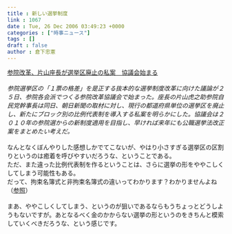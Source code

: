 ```yaml
---
title : 新しい選挙制度
link : 1067
date : Tue, 26 Dec 2006 03:49:23 +0000
categories : ["時事ニュース"]
tags : []
draft : false
author : 倉下忠憲
---
```


<A HREF="http://www.asahi.com/politics/update/1226/001.html" TARGET="_blank">参院改革、片山座長が選挙区廃止の私案　協議会始まる</A><BR><BR><I>参院選挙区の「１票の格差」を是正する抜本的な選挙制度改革に向けた議論が２５日、参院各会派でつくる参院改革協議会で始まった。座長の片山虎之助参院自民党幹事長は同日、朝日新聞の取材に対し、現行の都道府県単位の選挙区を廃止し、新たにブロック別の比例代表制を導入する私案を明らかにした。協議会は２０１０年の参院選からの新制度適用を目指し、早ければ来年にも公職選挙法改正案をまとめたい考えだ。 </I><BR><BR>なんとなくぼんやりした感想しかでてこないが、やはり小さすぎる選挙区の区割りというのは癒着を呼びやすいだろうな、ということである。<BR>ただ、また違った比例代表制を作るということは、さらに選挙の形をややこしくしてしまう可能性もある。<BR>だって、拘束名簿式と非拘束名簿式の違いってわかります？わかりませんよね（<A HREF="http://ja.wikipedia.org/wiki/%E6%AF%94%E4%BE%8B%E4%BB%A3%E8%A1%A8%E5%88%B6" TARGET="_blank">参照</A>）<BR><BR>まあ、ややこしくしてしまう、というのが狙いであるならもうちょっとどうしようもないですが。あとなるべく金のかからない選挙の形というのをきちんと模索していくべきだろうな、という感じです。<br><br>
